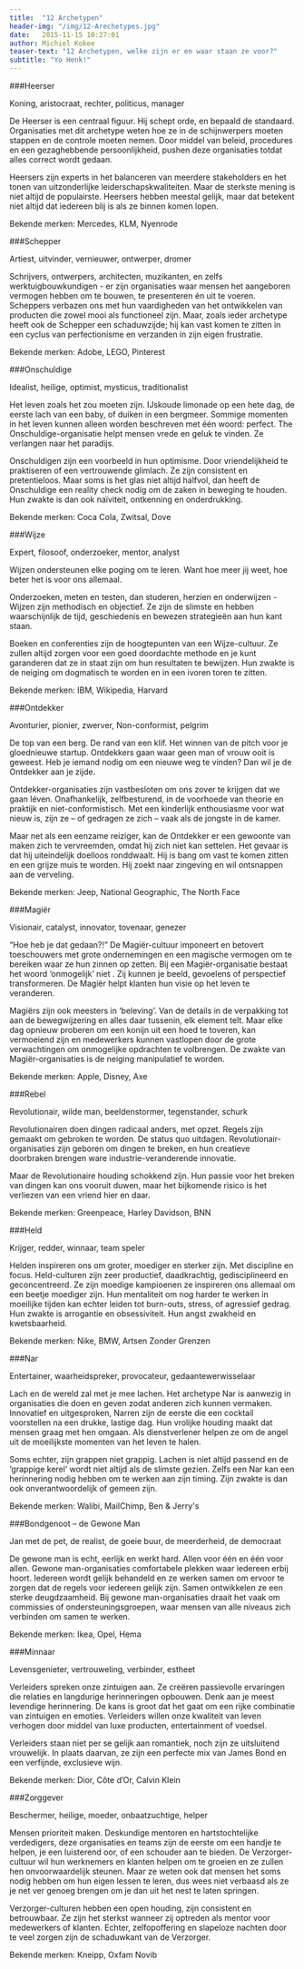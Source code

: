 ```yaml
---
title:  "12 Archetypen"
header-img: "/img/12-Arechetypes.jpg"
date:   2015-11-15 10:27:01
author: Michiel Kokee
teaser-text: "12 Archetypen, welke zijn er en waar staan ze voor?"
subtitle: "Yo Henk!"
---
```

###Heerser

Koning, aristocraat, rechter, politicus, manager

De Heerser is een centraal figuur. Hij schept orde, en bepaald de standaard. Organisaties met dit archetype weten hoe ze in de schijnwerpers moeten stappen en de controle moeten nemen. Door middel van beleid, procedures en een gezaghebbende persoonlijkheid, pushen deze organisaties totdat alles correct wordt gedaan.

Heersers zijn experts in het balanceren van meerdere stakeholders en het tonen van uitzonderlijke leiderschapskwaliteiten. Maar de sterkste mening is niet altijd de populairste. Heersers hebben meestal gelijk, maar dat betekent niet altijd dat iedereen blij is als ze binnen komen lopen.

Bekende merken: Mercedes, KLM, Nyenrode

###Schepper

Artiest, uitvinder, vernieuwer, ontwerper, dromer

Schrijvers, ontwerpers, architecten, muzikanten, en zelfs werktuigbouwkundigen - er zijn organisaties waar mensen het aangeboren vermogen hebben om te bouwen, te presenteren én uit te voeren. Scheppers verbazen ons met hun vaardigheden van het ontwikkelen van producten die zowel mooi als functioneel zijn. Maar, zoals ieder archetype heeft ook de Schepper een schaduwzijde; hij kan vast komen te zitten in een cyclus van perfectionisme en verzanden in zijn eigen frustratie.

Bekende merken: Adobe, LEGO, Pinterest

###Onschuldige

Idealist, heilige, optimist, mysticus, traditionalist

Het leven zoals het zou moeten zijn. IJskoude limonade op een hete dag, de eerste lach van een baby, of duiken in een bergmeer. Sommige momenten in het leven kunnen alleen worden beschreven met één woord: perfect. The Onschuldige-organisatie helpt mensen vrede en geluk te vinden. Ze verlangen naar het paradijs.

Onschuldigen zijn een voorbeeld in hun optimisme. Door vriendelijkheid te praktiseren of een vertrouwende glimlach. Ze zijn consistent en pretentieloos. Maar soms is het glas niet altijd halfvol, dan heeft de Onschuldige een reality check nodig om de zaken in beweging te houden. Hun zwakte is dan ook naïviteit, ontkenning en onderdrukking.

Bekende merken: Coca Cola, Zwitsal, Dove

###Wijze

Expert, filosoof, onderzoeker, mentor, analyst

Wijzen ondersteunen elke poging om te leren. Want hoe meer jij weet, hoe beter het is voor ons allemaal.

Onderzoeken, meten en testen, dan studeren, herzien en onderwijzen - Wijzen zijn methodisch en objectief. Ze zijn de slimste en hebben waarschijnlijk de tijd, geschiedenis en bewezen strategieën aan hun kant staan.

Boeken en conferenties zijn de hoogtepunten van een Wijze-cultuur. Ze zullen altijd zorgen voor een goed doordachte methode en je kunt garanderen dat ze in staat zijn om hun resultaten te bewijzen. Hun zwakte is de neiging om dogmatisch te worden en in een ivoren toren te zitten.

Bekende merken: IBM, Wikipedia, Harvard

###Ontdekker

Avonturier, pionier, zwerver, Non-conformist, pelgrim

De top van een berg. De rand van een klif. Het winnen van de pitch voor je gloednieuwe startup. Ontdekkers gaan waar geen man of vrouw ooit is geweest. Heb je iemand nodig om een nieuwe weg te vinden? Dan wil je de Ontdekker aan je zijde.

Ontdekker-organisaties zijn vastbesloten om ons zover te krijgen dat we gaan léven. Onafhankelijk, zelfbesturend, in de voorhoede van theorie en praktijk en niet-conformistisch. Met een kinderlijk enthousiasme voor wat nieuw is, zijn ze – of gedragen ze zich – vaak als de jongste in de kamer.

Maar net als een eenzame reiziger, kan de Ontdekker er een gewoonte van maken zich te vervreemden, omdat hij zich niet kan settelen. Het gevaar is dat hij uiteindelijk doelloos ronddwaalt. Hij is bang om vast te komen zitten en een grijze muis te worden. Hij zoekt naar zingeving en wil ontsnappen aan de verveling.

Bekende merken: Jeep, National Geographic, The North Face

###Magiër

Visionair, catalyst, innovator, tovenaar, genezer

“Hoe heb je dat gedaan?!” De Magiër-cultuur imponeert en betovert toeschouwers met grote ondernemingen en een magische vermogen om te bereiken waar ze hun zinnen op zetten. Bij een Magiër-organisatie bestaat het woord ‘onmogelijk’ niet . Zij kunnen je beeld, gevoelens of perspectief transformeren. De Magiër helpt klanten hun visie op het leven te veranderen. 

 
Magiërs zijn ook meesters in ‘beleving’. Van de details in de verpakking tot aan de bewegwijzering en alles daar tussenin, elk element telt. Maar elke dag opnieuw proberen om een ​​konijn uit een hoed te toveren, kan vermoeiend zijn en medewerkers kunnen vastlopen door de grote verwachtingen om onmogelijke opdrachten te volbrengen. De zwakte van Magiër-organisaties is de neiging manipulatief te worden.

Bekende merken: Apple, Disney, Axe

###Rebel

Revolutionair, wilde man, beeldenstormer, tegenstander, schurk

Revolutionairen doen dingen radicaal anders, met opzet. Regels zijn gemaakt om gebroken te worden. De status quo uitdagen. Revolutionair-organisaties zijn geboren om dingen te breken, en hun creatieve doorbraken brengen ware industrie-veranderende innovatie.

Maar de Revolutionaire houding schokkend zijn. Hun passie voor het breken van dingen kan ons vooruit duwen, maar het bijkomende risico is het verliezen van een vriend hier en daar.

Bekende merken: Greenpeace, Harley Davidson, BNN

###Held

Krijger, redder, winnaar, team speler

Helden inspireren ons om groter, moediger en sterker zijn. Met discipline en focus. Held-culturen zijn zeer productief, daadkrachtig, gedisciplineerd en geconcentreerd. Ze zijn moedige kampioenen ze inspireren ons allemaal om een beetje moediger zijn. Hun mentaliteit om nog harder te werken in moeilijke tijden kan echter leiden tot burn-outs, stress, of agressief gedrag. Hun zwakte is arrogantie en obsessiviteit. Hun angst zwakheid en kwetsbaarheid.

Bekende merken: Nike, BMW, Artsen Zonder Grenzen

###Nar

Entertainer, waarheidspreker, provocateur, gedaantewerwisselaar

Lach en de wereld zal met je mee lachen. Het archetype Nar is aanwezig in organisaties die doen en geven zodat anderen zich kunnen vermaken. Innovatief en uitgesproken, Narren zijn de eerste die een cocktail voorstellen na een drukke, lastige dag. Hun vrolijke houding maakt dat mensen graag met hen omgaan. Als dienstverlener helpen ze om de angel uit de moeilijkste momenten van het leven te halen.

Soms echter, zijn grappen niet grappig. Lachen is niet altijd passend en de ‘grappige kerel’ wordt niet altijd als de slimste gezien. Zelfs een Nar kan een herinnering nodig hebben om te werken aan zijn timing. Zijn zwakte is dan ook onverantwoordelijk of gemeen zijn.

Bekende merken: Walibi, MailChimp, Ben & Jerry's

###Bondgenoot – de Gewone Man

Jan met de pet, de realist, de goeie buur, de meerderheid, de democraat

De gewone man is echt, eerlijk en werkt hard. Allen voor één en één voor allen. Gewone man-organisaties comfortabele plekken waar iedereen erbij hoort. Iedereen wordt gelijk behandeld en ze werken samen om ervoor te zorgen dat de regels voor iedereen gelijk zijn. Samen ontwikkelen ze een sterke deugdzaamheid. Bij gewone man-organisaties draait het vaak om commissies of ondersteuningsgroepen, waar mensen van alle niveaus zich verbinden om samen te werken.

Bekende merken: Ikea, Opel, Hema

###Minnaar

Levensgenieter, vertrouweling, verbinder, estheet

Verleiders spreken onze zintuigen aan. Ze creëren passievolle ervaringen die relaties en langdurige herinneringen opbouwen. Denk aan je meest levendige herinnering. De kans is groot dat het gaat om een rijke combinatie van zintuigen en emoties. Verleiders willen onze kwaliteit van leven verhogen door middel van luxe producten, entertainment of voedsel.

Verleiders staan niet per se gelijk aan romantiek, noch zijn ze uitsluitend vrouwelijk. In plaats daarvan, ze zijn een perfecte mix van James Bond en een verfijnde, exclusieve wijn.

Bekende merken: Dior, Côte d’Or, Calvin Klein

###Zorggever

Beschermer, heilige, moeder, onbaatzuchtige, helper

Mensen prioriteit maken. Deskundige mentoren en hartstochtelijke verdedigers, deze organisaties en teams zijn de eerste om een handje te helpen, je een luisterend oor, of een schouder aan te bieden. De Verzorger-cultuur wil hun werknemers en klanten helpen om te groeien en ze zullen hen onvoorwaardelijk steunen. Maar ze weten ook dat mensen het soms nodig hebben om hun eigen lessen te leren, dus wees niet verbaasd als ze je net ver genoeg brengen om je dan uit het nest te laten springen.

Verzorger-culturen hebben een open houding, zijn consistent en betrouwbaar. Ze zijn het sterkst wanneer zij optreden als mentor voor medewerkers of klanten. Echter, zelfopoffering en slapeloze nachten door te veel zorgen zijn de schaduwkant van de Verzorger.

Bekende merken: Kneipp, Oxfam Novib
